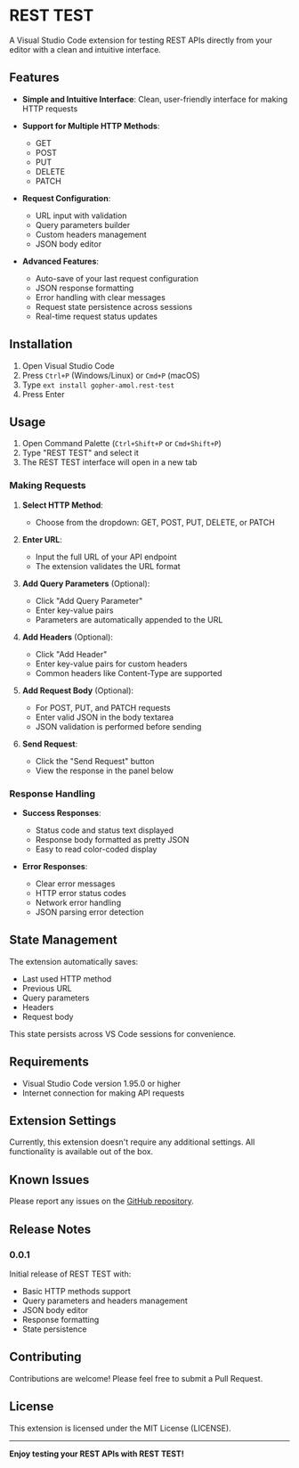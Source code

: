 # REST TEST

A Visual Studio Code extension for testing REST APIs directly from your editor with a clean and intuitive interface.


## Features

- **Simple and Intuitive Interface**: Clean, user-friendly interface for making HTTP requests
- **Support for Multiple HTTP Methods**: 
  - GET
  - POST
  - PUT
  - DELETE
  - PATCH

- **Request Configuration**:
  - URL input with validation
  - Query parameters builder
  - Custom headers management
  - JSON body editor
  
- **Advanced Features**:
  - Auto-save of your last request configuration
  - JSON response formatting
  - Error handling with clear messages
  - Request state persistence across sessions
  - Real-time request status updates

## Installation

1. Open Visual Studio Code
2. Press `Ctrl+P` (Windows/Linux) or `Cmd+P` (macOS)
3. Type `ext install gopher-amol.rest-test`
4. Press Enter

## Usage

1. Open Command Palette (`Ctrl+Shift+P` or `Cmd+Shift+P`)
2. Type "REST TEST" and select it
3. The REST TEST interface will open in a new tab

### Making Requests

1. **Select HTTP Method**:
   - Choose from the dropdown: GET, POST, PUT, DELETE, or PATCH

2. **Enter URL**:
   - Input the full URL of your API endpoint
   - The extension validates the URL format

3. **Add Query Parameters** (Optional):
   - Click "Add Query Parameter"
   - Enter key-value pairs
   - Parameters are automatically appended to the URL

4. **Add Headers** (Optional):
   - Click "Add Header"
   - Enter key-value pairs for custom headers
   - Common headers like Content-Type are supported

5. **Add Request Body** (Optional):
   - For POST, PUT, and PATCH requests
   - Enter valid JSON in the body textarea
   - JSON validation is performed before sending

6. **Send Request**:
   - Click the "Send Request" button
   - View the response in the panel below

### Response Handling

- **Success Responses**:
  - Status code and status text displayed
  - Response body formatted as pretty JSON
  - Easy to read color-coded display

- **Error Responses**:
  - Clear error messages
  - HTTP error status codes
  - Network error handling
  - JSON parsing error detection

## State Management

The extension automatically saves:
- Last used HTTP method
- Previous URL
- Query parameters
- Headers
- Request body

This state persists across VS Code sessions for convenience.

## Requirements

- Visual Studio Code version 1.95.0 or higher
- Internet connection for making API requests

## Extension Settings

Currently, this extension doesn't require any additional settings. All functionality is available out of the box.

## Known Issues

Please report any issues on the [GitHub repository](https://github.com/yourusername/rest-test/issues).

## Release Notes

### 0.0.1

Initial release of REST TEST with:
- Basic HTTP methods support
- Query parameters and headers management
- JSON body editor
- Response formatting
- State persistence

## Contributing

Contributions are welcome! Please feel free to submit a Pull Request.

## License

This extension is licensed under the MIT License (LICENSE).

---

**Enjoy testing your REST APIs with REST TEST!**
